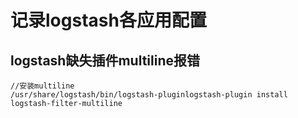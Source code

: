 # 记录logstash各应用配置

## logstash缺失插件multiline报错
```
//安装multiline
/usr/share/logstash/bin/logstash-pluginlogstash-plugin install logstash-filter-multiline
```